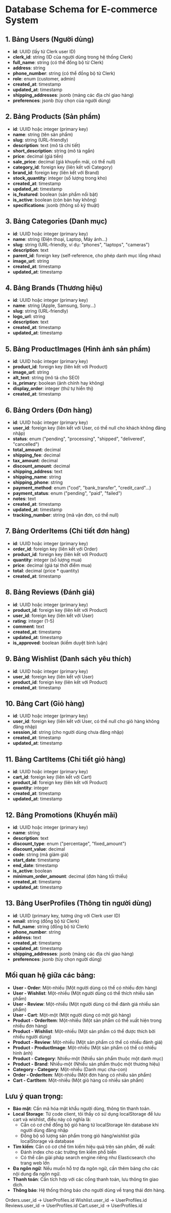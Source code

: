 # Database Schema for E-commerce System

## 1. Bảng Users (Người dùng)
- **id**: UUID (lấy từ Clerk user ID)
- **clerk_id**: string (ID của người dùng trong hệ thống Clerk)
- **full_name**: string (có thể đồng bộ từ Clerk)
- **address**: string
- **phone_number**: string (có thể đồng bộ từ Clerk)
- **role**: enum (customer, admin)
- **created_at**: timestamp
- **updated_at**: timestamp
- **shipping_addresses**: jsonb (mảng các địa chỉ giao hàng)
- **preferences**: jsonb (tùy chọn của người dùng)

## 2. Bảng Products (Sản phẩm)
- **id**: UUID hoặc integer (primary key)
- **name**: string (tên sản phẩm)
- **slug**: string (URL-friendly)
- **description**: text (mô tả chi tiết)
- **short_description**: string (mô tả ngắn)
- **price**: decimal (giá tiền)
- **sale_price**: decimal (giá khuyến mãi, có thể null)
- **category_id**: foreign key (liên kết với Category)
- **brand_id**: foreign key (liên kết với Brand)
- **stock_quantity**: integer (số lượng trong kho)
- **created_at**: timestamp
- **updated_at**: timestamp
- **is_featured**: boolean (sản phẩm nổi bật)
- **is_active**: boolean (còn bán hay không)
- **specifications**: jsonb (thông số kỹ thuật)

## 3. Bảng Categories (Danh mục)
- **id**: UUID hoặc integer (primary key)
- **name**: string (Điện thoại, Laptop, Máy ảnh...)
- **slug**: string (URL-friendly, ví dụ: "phones", "laptops", "cameras")
- **description**: text
- **parent_id**: foreign key (self-reference, cho phép danh mục lồng nhau)
- **image_url**: string
- **created_at**: timestamp
- **updated_at**: timestamp

## 4. Bảng Brands (Thương hiệu)
- **id**: UUID hoặc integer (primary key)
- **name**: string (Apple, Samsung, Sony...)
- **slug**: string (URL-friendly)
- **logo_url**: string
- **description**: text
- **created_at**: timestamp
- **updated_at**: timestamp

## 5. Bảng ProductImages (Hình ảnh sản phẩm)
- **id**: UUID hoặc integer (primary key)
- **product_id**: foreign key (liên kết với Product)
- **image_url**: string
- **alt_text**: string (mô tả cho SEO)
- **is_primary**: boolean (ảnh chính hay không)
- **display_order**: integer (thứ tự hiển thị)
- **created_at**: timestamp

## 6. Bảng Orders (Đơn hàng)
- **id**: UUID hoặc integer (primary key)
- **user_id**: foreign key (liên kết với User, có thể null cho khách không đăng nhập)
- **status**: enum ("pending", "processing", "shipped", "delivered", "cancelled")
- **total_amount**: decimal
- **shipping_fee**: decimal
- **tax_amount**: decimal
- **discount_amount**: decimal
- **shipping_address**: text
- **shipping_name**: string
- **shipping_phone**: string
- **payment_method**: enum ("cod", "bank_transfer", "credit_card"...)
- **payment_status**: enum ("pending", "paid", "failed")
- **notes**: text
- **created_at**: timestamp
- **updated_at**: timestamp
- **tracking_number**: string (mã vận đơn, có thể null)

## 7. Bảng OrderItems (Chi tiết đơn hàng)
- **id**: UUID hoặc integer (primary key)
- **order_id**: foreign key (liên kết với Order)
- **product_id**: foreign key (liên kết với Product)
- **quantity**: integer (số lượng mua)
- **price**: decimal (giá tại thời điểm mua)
- **total**: decimal (price * quantity)
- **created_at**: timestamp

## 8. Bảng Reviews (Đánh giá)
- **id**: UUID hoặc integer (primary key)
- **product_id**: foreign key (liên kết với Product)
- **user_id**: foreign key (liên kết với User)
- **rating**: integer (1-5)
- **comment**: text
- **created_at**: timestamp
- **updated_at**: timestamp
- **is_approved**: boolean (kiểm duyệt bình luận)

## 9. Bảng Wishlist (Danh sách yêu thích)
- **id**: UUID hoặc integer (primary key)
- **user_id**: foreign key (liên kết với User)
- **product_id**: foreign key (liên kết với Product)
- **created_at**: timestamp

## 10. Bảng Cart (Giỏ hàng)
- **id**: UUID hoặc integer (primary key)
- **user_id**: foreign key (liên kết với User, có thể null cho giỏ hàng không đăng nhập)
- **session_id**: string (cho người dùng chưa đăng nhập)
- **created_at**: timestamp
- **updated_at**: timestamp

## 11. Bảng CartItems (Chi tiết giỏ hàng)
- **id**: UUID hoặc integer (primary key)
- **cart_id**: foreign key (liên kết với Cart)
- **product_id**: foreign key (liên kết với Product)
- **quantity**: integer
- **created_at**: timestamp
- **updated_at**: timestamp

## 12. Bảng Promotions (Khuyến mãi)
- **id**: UUID hoặc integer (primary key)
- **name**: string
- **description**: text
- **discount_type**: enum ("percentage", "fixed_amount")
- **discount_value**: decimal
- **code**: string (mã giảm giá)
- **start_date**: timestamp
- **end_date**: timestamp
- **is_active**: boolean
- **minimum_order_amount**: decimal (đơn hàng tối thiểu)
- **created_at**: timestamp
- **updated_at**: timestamp

## 13. Bảng UserProfiles (Thông tin người dùng)
- **id**: UUID (primary key, tương ứng với Clerk user ID)
- **email**: string (đồng bộ từ Clerk)
- **full_name**: string (đồng bộ từ Clerk)
- **phone_number**: string
- **address**: text
- **created_at**: timestamp
- **updated_at**: timestamp
- **shipping_addresses**: jsonb (mảng các địa chỉ giao hàng)
- **preferences**: jsonb (tùy chọn người dùng)

## Mối quan hệ giữa các bảng:
- **User - Order**: Một-nhiều (Một người dùng có thể có nhiều đơn hàng)
- **User - Wishlist**: Một-nhiều (Một người dùng có thể thích nhiều sản phẩm)
- **User - Review**: Một-nhiều (Một người dùng có thể đánh giá nhiều sản phẩm)
- **User - Cart**: Một-một (Một người dùng có một giỏ hàng)
- **Product - OrderItem**: Một-nhiều (Một sản phẩm có thể xuất hiện trong nhiều đơn hàng)
- **Product - Wishlist**: Một-nhiều (Một sản phẩm có thể được thích bởi nhiều người dùng)
- **Product - Review**: Một-nhiều (Một sản phẩm có thể có nhiều đánh giá)
- **Product - ProductImage**: Một-nhiều (Một sản phẩm có thể có nhiều hình ảnh)
- **Product - Category**: Nhiều-một (Nhiều sản phẩm thuộc một danh mục)
- **Product - Brand**: Nhiều-một (Nhiều sản phẩm thuộc một thương hiệu)
- **Category - Category**: Một-nhiều (Danh mục cha-con)
- **Order - OrderItem**: Một-nhiều (Một đơn hàng có nhiều sản phẩm)
- **Cart - CartItem**: Một-nhiều (Một giỏ hàng có nhiều sản phẩm)

## Lưu ý quan trọng:
- **Bảo mật**: Cần mã hóa mật khẩu người dùng, thông tin thanh toán.
- **Local Storage**: Từ code client, tôi thấy có sử dụng localStorage để lưu cart và wishlist, điều này có nghĩa là:
  - Cần có cơ chế đồng bộ giỏ hàng từ localStorage lên database khi người dùng đăng nhập
  - Đồng bộ số lượng sản phẩm trong giỏ hàng/wishlist giữa localStorage và database
- **Tìm kiếm**: Cần có cơ chế tìm kiếm hiệu quả trên sản phẩm, đề xuất:
  - Đánh index cho các trường tìm kiếm phổ biến
  - Có thể cần giải pháp search engine riêng như Elasticsearch cho trang web lớn
- **Đa ngôn ngữ**: Nếu muốn hỗ trợ đa ngôn ngữ, cần thêm bảng cho các nội dung đa ngôn ngữ.
- **Thanh toán**: Cần tích hợp với các cổng thanh toán, lưu thông tin giao dịch.
- **Thông báo**: Hệ thống thông báo cho người dùng về trạng thái đơn hàng.

Orders.user_id -> UserProfiles.id
Wishlist.user_id -> UserProfiles.id
Reviews.user_id -> UserProfiles.id
Cart.user_id -> UserProfiles.id



